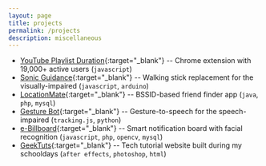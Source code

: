 ```yaml
---
layout: page
title: projects
permalink: /projects
description: miscellaneous
---
```


* [YouTube Playlist Duration](https://chrome.google.com/webstore/detail/youtube-playlist-duration/ijppgifnllaehojnpbphigenojfjnhml){:target="_blank"} -- Chrome extension with 19,000+ active users (`javascript`)
* [Sonic Guidance](https://devpost.com/software/sonic-guidance){:target="_blank"} -- Walking stick replacement for the visually-impaired (`javascript`, `arduino`)
* [LocationMate](https://github.com/sridhama/locationmate){:target="_blank"} -- BSSID-based friend finder app (`java`, `php`, `mysql`)
* [Gesture Bot](https://drive.google.com/file/d/1WpdQKsBEYyBZivJVG650b1_nsFcUEVOy/view?usp=sharing){:target="_blank"} -- Gesture-to-speech for the speech-impaired (`tracking.js`, `python`)
* [e-Billboard](https://github.com/sridhama/e-billboard){:target="_blank"} -- Smart notification board with facial recognition (`javascript`, `php`, `opencv`, `mysql`)
* [GeekTuts](https://www.youtube.com/user/GeekTutsOfficial){:target="_blank"} -- Tech tutorial website built during my schooldays (`after effects`, `photoshop`, `html`)